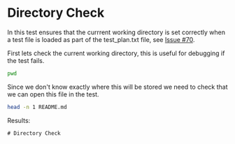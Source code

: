 # Directory Check

In this test ensures that the currrent working directory is set
correctly when a test file is loaded as part of the test_plan.txt
file, see [Issue #70](https://github.com/Azure/simdem/issues/70).

First lets check the current working directory, this is useful for
debugging if the test fails.

```bash
pwd
```

Since we don't know exactly where this will be stored we need to check
that we can open this file in the test.

```bash
head -n 1 README.md
```

Results: 

```
# Directory Check
```

